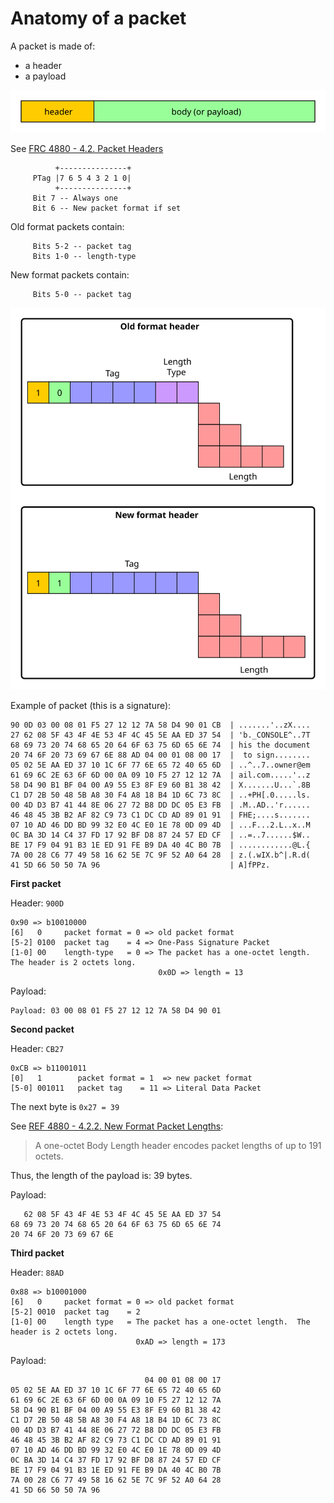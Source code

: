 # Anatomy of a packet

A packet is made of:

* a header
* a payload

![](images/pgp-packet-general.svg)

See [FRC 4880 - 4.2. Packet Headers](https://tools.ietf.org/html/rfc4880#section-4.2)

              +---------------+
         PTag |7 6 5 4 3 2 1 0|
              +---------------+
         Bit 7 -- Always one
         Bit 6 -- New packet format if set
         
Old format packets contain:

         Bits 5-2 -- packet tag
         Bits 1-0 -- length-type

New format packets contain:

         Bits 5-0 -- packet tag

![](images/pgp-packet-header.svg)

Example of packet (this is a signature):

    90 0D 03 00 08 01 F5 27 12 12 7A 58 D4 90 01 CB  | .......'..zX....
    27 62 08 5F 43 4F 4E 53 4F 4C 45 5E AA ED 37 54  | 'b._CONSOLE^..7T
    68 69 73 20 74 68 65 20 64 6F 63 75 6D 65 6E 74  | his the document
    20 74 6F 20 73 69 67 6E 88 AD 04 00 01 08 00 17  |  to sign........
    05 02 5E AA ED 37 10 1C 6F 77 6E 65 72 40 65 6D  | ..^..7..owner@em
    61 69 6C 2E 63 6F 6D 00 0A 09 10 F5 27 12 12 7A  | ail.com.....'..z
    58 D4 90 B1 BF 04 00 A9 55 E3 8F E9 60 B1 38 42  | X.......U...`.8B
    C1 D7 2B 50 48 5B A8 30 F4 A8 18 B4 1D 6C 73 8C  | ..+PH[.0.....ls.
    00 4D D3 B7 41 44 8E 06 27 72 B8 DD DC 05 E3 FB  | .M..AD..'r......
    46 48 45 3B B2 AF 82 C9 73 C1 DC CD AD 89 01 91  | FHE;....s.......
    07 10 AD 46 DD BD 99 32 E0 4C E0 1E 78 0D 09 4D  | ...F...2.L..x..M
    0C BA 3D 14 C4 37 FD 17 92 BF D8 87 24 57 ED CF  | ..=..7......$W..
    BE 17 F9 04 91 B3 1E ED 91 FE B9 DA 40 4C B0 7B  | ............@L.{
    7A 00 28 C6 77 49 58 16 62 5E 7C 9F 52 A0 64 28  | z.(.wIX.b^|.R.d(
    41 5D 66 50 50 7A 96                             | A]fPPz.

**First packet**

Header: `900D`

    0x90 => b10010000
    [6]   0     packet format = 0 => old packet format
    [5-2] 0100  packet tag    = 4 => One-Pass Signature Packet
    [1-0] 00    length-type   = 0 => The packet has a one-octet length.  The header is 2 octets long.
                                     0x0D => length = 13
                                     
Payload:
                                     
    Payload: 03 00 08 01 F5 27 12 12 7A 58 D4 90 01

**Second packet**

Header: `CB27`

    0xCB => b11001011
    [0]   1        packet format = 1  => new packet format
    [5-0] 001011   packet tag    = 11 => Literal Data Packet
     
The next byte is `0x27 = 39`

See [REF 4880 - 4.2.2. New Format Packet Lengths](https://tools.ietf.org/html/rfc4880#section-4.2.2):

> A one-octet Body Length header encodes packet lengths of up to 191 octets.

Thus, the length of the payload is: 39 bytes.

Payload:

       62 08 5F 43 4F 4E 53 4F 4C 45 5E AA ED 37 54
    68 69 73 20 74 68 65 20 64 6F 63 75 6D 65 6E 74
    20 74 6F 20 73 69 67 6E

**Third packet**

Header: `88AD`

    0x88 => b10001000
    [6]   0     packet format = 0 => old packet format
    [5-2] 0010  packet tag    = 2 
    [1-0] 00    length type   = The packet has a one-octet length.  The header is 2 octets long.
                                0xAD => length = 173
    
Payload:

                                  04 00 01 08 00 17
    05 02 5E AA ED 37 10 1C 6F 77 6E 65 72 40 65 6D
    61 69 6C 2E 63 6F 6D 00 0A 09 10 F5 27 12 12 7A
    58 D4 90 B1 BF 04 00 A9 55 E3 8F E9 60 B1 38 42
    C1 D7 2B 50 48 5B A8 30 F4 A8 18 B4 1D 6C 73 8C
    00 4D D3 B7 41 44 8E 06 27 72 B8 DD DC 05 E3 FB
    46 48 45 3B B2 AF 82 C9 73 C1 DC CD AD 89 01 91
    07 10 AD 46 DD BD 99 32 E0 4C E0 1E 78 0D 09 4D
    0C BA 3D 14 C4 37 FD 17 92 BF D8 87 24 57 ED CF
    BE 17 F9 04 91 B3 1E ED 91 FE B9 DA 40 4C B0 7B
    7A 00 28 C6 77 49 58 16 62 5E 7C 9F 52 A0 64 28
    41 5D 66 50 50 7A 96

